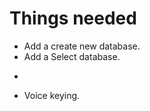 # Things needed

- Add a create new database.
- Add a Select database.
- ~~~need to add dropdown with available contests.~~~
- Voice keying.
